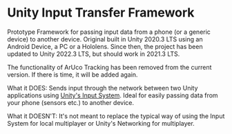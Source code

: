 # Unity Input Transfer Framework

Prototype Framework for passing input data from a phone (or a generic device) to another device. Original built in Unity 2020.3 LTS using an Android Device, a PC or a Hololens. Since then, the project has been updated to Unity 2022.3 LTS, but should work in 2021.3 LTS. 

The functionality of ArUco Tracking has been removed from the current version. If there is time, it will be added again.

What it DOES: Sends input through the network between two Unity applications using [Unity's Input System](https://docs.unity3d.com/Packages/com.unity.inputsystem@1.7/manual/Installation.html). Ideal for easily passing data from your phone (sensors etc.) to another device.

What it DOESN'T: It's not meant to replace the typical way of using the Input System for local multiplayer or Unity's Networking for multiplayer.
